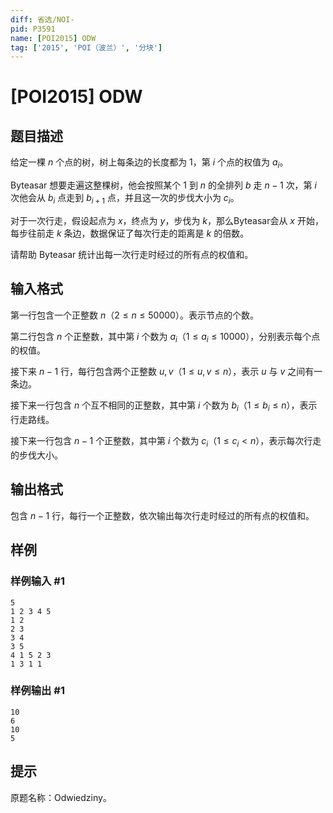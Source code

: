 ```yaml
---
diff: 省选/NOI-
pid: P3591
name: [POI2015] ODW
tag: ['2015', 'POI（波兰）', '分块']
---
```

# [POI2015] ODW
## 题目描述

给定一棵 $n$ 个点的树，树上每条边的长度都为 $1$，第 $i$ 个点的权值为 $a_i$。 

Byteasar 想要走遍这整棵树，他会按照某个 $1$ 到 $n$ 的全排列 $b$ 走 $n-1$ 次，第 $i$ 次他会从 $b_i$ 点走到 $b_{i + 1}$ 点，并且这一次的步伐大小为 $c_i$。 

对于一次行走，假设起点为 $x$，终点为 $y$，步伐为 $k$，那么Byteasar会从 $x$ 开始，每步往前走 $k$ 条边，数据保证了每次行走的距离是 $k$ 的倍数。 

请帮助 Byteasar 统计出每一次行走时经过的所有点的权值和。
## 输入格式

第一行包含一个正整数 $n$（$2 \le n \le 50000$）。表示节点的个数。 

第二行包含 $n$ 个正整数，其中第 $i$ 个数为 $a_i$（$1 \le a_i \le 10000$），分别表示每个点的权值。 

接下来 $n-1$ 行，每行包含两个正整数 $u,v$（$1 \le u,v \le n$），表示 $u$ 与 $v$ 之间有一条边。 

接下来一行包含 $n$ 个互不相同的正整数，其中第 $i$ 个数为 $b_i$（$1 \le b_i \le n$），表示行走路线。 

接下来一行包含 $n-1$ 个正整数，其中第 $i$ 个数为 $c_i$（$1 \le c_i < n$），表示每次行走的步伐大小。 
## 输出格式

包含 $n-1$ 行，每行一个正整数，依次输出每次行走时经过的所有点的权值和。
## 样例

### 样例输入 #1
```
5
1 2 3 4 5
1 2
2 3
3 4
3 5
4 1 5 2 3
1 3 1 1

```
### 样例输出 #1
```
10
6
10
5

```
## 提示

原题名称：Odwiedziny。
